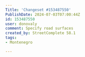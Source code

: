 ```yaml
---
Title: 'Changeset #153487550'
PublishDate: 2024-07-03T07:00:44Z
id: 153487550
user: donovaly
comment: Specify road surfaces
created_by: StreetComplete 58.1
tags:
- Montenegro

---
```

